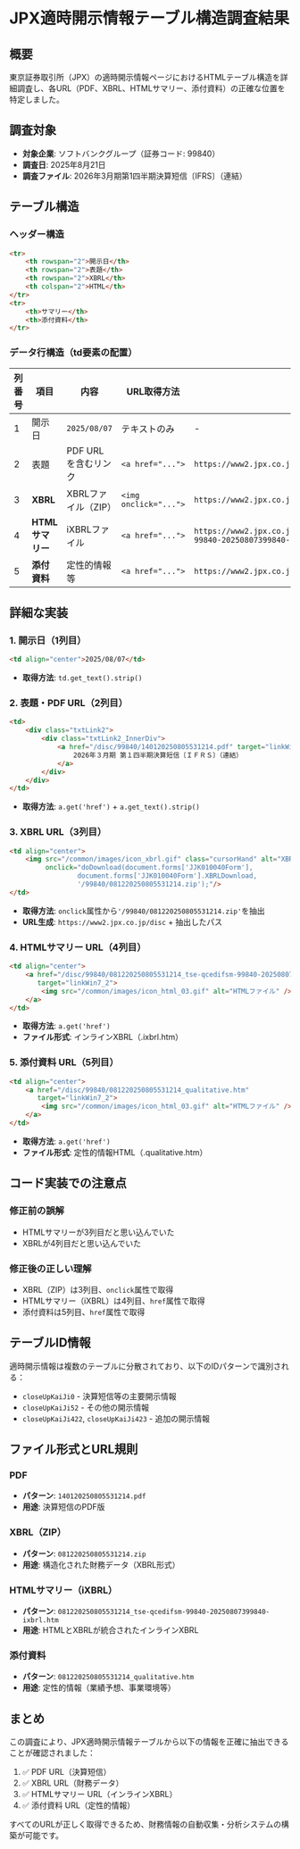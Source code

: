 # JPX適時開示情報テーブル構造調査結果

## 概要
東京証券取引所（JPX）の適時開示情報ページにおけるHTMLテーブル構造を詳細調査し、各URL（PDF、XBRL、HTMLサマリー、添付資料）の正確な位置を特定しました。

## 調査対象
- **対象企業**: ソフトバンクグループ（証券コード: 99840）
- **調査日**: 2025年8月21日
- **調査ファイル**: 2026年3月期第1四半期決算短信〔IFRS〕（連結）

## テーブル構造

### ヘッダー構造
```html
<tr>
    <th rowspan="2">開示日</th>
    <th rowspan="2">表題</th>
    <th rowspan="2">XBRL</th>
    <th colspan="2">HTML</th>
</tr>
<tr>
    <th>サマリー</th>
    <th>添付資料</th>
</tr>
```

### データ行構造（td要素の配置）

| 列番号 | 項目 | 内容 | URL取得方法 | サンプルURL |
|--------|------|------|-------------|-------------|
| 1 | 開示日 | `2025/08/07` | テキストのみ | - |
| 2 | 表題 | PDF URLを含むリンク | `<a href="...">` | `https://www2.jpx.co.jp/disc/99840/140120250805531214.pdf` |
| 3 | **XBRL** | XBRLファイル（ZIP） | `<img onclick="...">` | `https://www2.jpx.co.jp/disc/99840/081220250805531214.zip` |
| 4 | **HTMLサマリー** | iXBRLファイル | `<a href="...">` | `https://www2.jpx.co.jp/disc/99840/081220250805531214_tse-qcedifsm-99840-20250807399840-ixbrl.htm` |
| 5 | **添付資料** | 定性的情報等 | `<a href="...">` | `https://www2.jpx.co.jp/disc/99840/081220250805531214_qualitative.htm` |

## 詳細な実装

### 1. 開示日（1列目）
```html
<td align="center">2025/08/07</td>
```
- **取得方法**: `td.get_text().strip()`

### 2. 表題・PDF URL（2列目）
```html
<td>
    <div class="txtLink2">
        <div class="txtLink2_InnerDiv">
            <a href="/disc/99840/140120250805531214.pdf" target="linkWin9_1">
                2026年３月期 第１四半期決算短信〔ＩＦＲＳ〕（連結）
            </a>
        </div>
    </div>
</td>
```
- **取得方法**: `a.get('href')` + `a.get_text().strip()`

### 3. XBRL URL（3列目）
```html
<td align="center">
    <img src="/common/images/icon_xbrl.gif" class="cursorHand" alt="XBRL" 
         onclick="doDownload(document.forms['JJK010040Form'],
                 document.forms['JJK010040Form'].XBRLDownload,
                 '/99840/081220250805531214.zip');"/>
</td>
```
- **取得方法**: `onclick`属性から`'/99840/081220250805531214.zip'`を抽出
- **URL生成**: `https://www2.jpx.co.jp/disc` + 抽出したパス

### 4. HTMLサマリー URL（4列目）
```html
<td align="center">
    <a href="/disc/99840/081220250805531214_tse-qcedifsm-99840-20250807399840-ixbrl.htm" 
       target="linkWin7_2">
        <img src="/common/images/icon_html_03.gif" alt="HTMLファイル" />
    </a>
</td>
```
- **取得方法**: `a.get('href')`
- **ファイル形式**: インラインXBRL（.ixbrl.htm）

### 5. 添付資料 URL（5列目）
```html
<td align="center">
    <a href="/disc/99840/081220250805531214_qualitative.htm" 
       target="linkWin7_2">
        <img src="/common/images/icon_html_03.gif" alt="HTMLファイル" />
    </a>
</td>
```
- **取得方法**: `a.get('href')`
- **ファイル形式**: 定性的情報HTML（.qualitative.htm）

## コード実装での注意点

### 修正前の誤解
- HTMLサマリーが3列目だと思い込んでいた
- XBRLが4列目だと思い込んでいた

### 修正後の正しい理解
- XBRL（ZIP）は3列目、`onclick`属性で取得
- HTMLサマリー（iXBRL）は4列目、`href`属性で取得
- 添付資料は5列目、`href`属性で取得

## テーブルID情報
適時開示情報は複数のテーブルに分散されており、以下のIDパターンで識別される：
- `closeUpKaiJi0` - 決算短信等の主要開示情報
- `closeUpKaiJi52` - その他の開示情報
- `closeUpKaiJi422`, `closeUpKaiJi423` - 追加の開示情報

## ファイル形式とURL規則

### PDF
- **パターン**: `140120250805531214.pdf`
- **用途**: 決算短信のPDF版

### XBRL（ZIP）
- **パターン**: `081220250805531214.zip`
- **用途**: 構造化された財務データ（XBRL形式）

### HTMLサマリー（iXBRL）
- **パターン**: `081220250805531214_tse-qcedifsm-99840-20250807399840-ixbrl.htm`
- **用途**: HTMLとXBRLが統合されたインラインXBRL

### 添付資料
- **パターン**: `081220250805531214_qualitative.htm`
- **用途**: 定性的情報（業績予想、事業環境等）

## まとめ
この調査により、JPX適時開示情報テーブルから以下の情報を正確に抽出できることが確認されました：
1. ✅ PDF URL（決算短信）
2. ✅ XBRL URL（財務データ）
3. ✅ HTMLサマリー URL（インラインXBRL）
4. ✅ 添付資料 URL（定性的情報）

すべてのURLが正しく取得できるため、財務情報の自動収集・分析システムの構築が可能です。